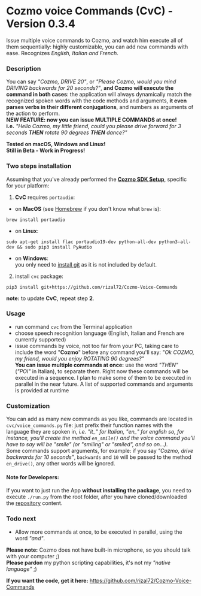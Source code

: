 # Cozmo voice Commands (CvC) - Version 0.3.4

Issue multiple voice commands to Cozmo, and watch him execute all of them sequentially: highly customizable, you can add new commands with ease. Recognizes *English, Italian and French*.

### Description
You can say *"Cozmo, DRIVE 20"*, or *"Please Cozmo, would you mind DRIVING backwards for 20 seconds?"*, **and Cozmo will execute the command in both cases**: the application will always dynamically match the recognized spoken words with the code methods and arguments, **it even parses verbs in their different conjugations**, and numbers as arguments of the action to perform.  
**NEW FEATURE: now you can issue MULTIPLE COMMANDS at once!**  
**i.e.** _"Hello Cozmo, my little friend, could you please drive forward for 3 seconds **THEN** rotate 90 degrees **THEN** dance?"_

**Tested on macOS, Windows and Linux!**  
**Still in Beta - Work in Progress!**

### Two steps installation
Assuming that you've already performed the [**Cozmo SDK Setup**](http://cozmosdk.anki.com/docs/), specific for your platform:  

1. **CvC** requires `portaudio`:

  * on **MacOS** (see [Homebrew](http://brew.sh/index_it.html) if you don't know what `brew` is):
  ```shell
  brew install portaudio
  ```
  * on **Linux**:
  ```shell
  sudo apt-get install flac portaudio19-dev python-all-dev python3-all-dev && sudo pip3 install PyAudio
  ```
  * on **Windows**:  
  you only need to [install git](https://git-scm.com/download/win) as it is not included by default.  

2. install `cvc` package:  
```Shell
pip3 install git+https://github.com/rizal72/Cozmo-Voice-Commands
```
**note:** to update **CvC**, repeat step **2**.

### Usage
* run command `cvc` from the Terminal application
* choose speech recognition language (English, Italian and French are currently supported)
* issue commands by voice, not too far from your PC, taking care to include the word "**Cozmo**" before any command you'll say: *"Ok COZMO, my friend, would you enjoy ROTATING 90 degrees?"*  
**You can issue multiple commands at once:** use the word *"THEN"* (*"POI"* in Italian), to separate them. Right now these commands will be executed in a sequence. I plan to make some of them to be executed in parallel in the near future.
A list of supported commands and arguments is provided at runtime

### Customization
You can add as many new commands as you like, commands are located in `cvc/voice_commands.py` file: just prefix their function names with the language they are spoken in, *i.e. "it_" for Italian, "en_" for english so, for instance, you'll create the method `en_smile()` and the voice command you'll have to say will be "smile" (or "smiling" or "smiled", and so on...)*.  
Some commands support arguments, for example: if you say *"Cozmo, drive backwards for 10 seconds"*, `backwards` and `10` will be passed to the method `en_drive()`, any other words will be ignored.

#### Note for Developers:
If you want to just run the App **without installing the package**, you need to execute `./run.py` from the root folder, after you have cloned/downloaded the [repository](https://github.com/rizal72/Cozmo-Voice-Commands) content.

### Todo next
* Allow more commands at once, to be executed in parallel, using the word *"and"*.   

**Please note:** Cozmo does not have built-in microphone, so you should talk with your computer ;)  
**Please pardon** my python scripting capabilities, it's not my *"native language"* ;)

**If you want the code, get it here:**
https://github.com/rizal72/Cozmo-Voice-Commands
